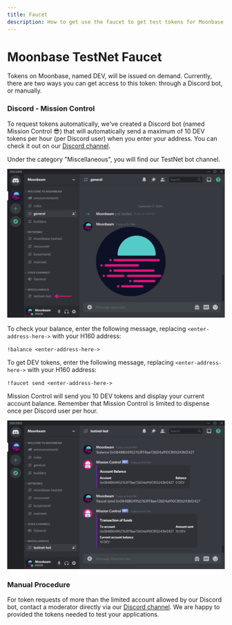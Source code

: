 ```yaml
---
title: Faucet
description: How to get use the faucet to get test tokens for Moonbase
---
```


# Moonbase TestNet Faucet

Tokens on Moonbase, named DEV, will be issued on demand. Currently, there are two ways you can get access to this token: through a Discord bot, or manually.

### Discord - Mission Control

To request tokens automatically, we've created a Discord bot (named Mission Control :sunglasses:) that will automatically send a maximum of 10 DEV tokens per hour (per Discord user) when you enter your address. You can check it out on our [Discord channel](https://discord.gg/3rgpMmX).
 
Under the category "Miscellaneous", you will find our TestNet bot channel. 

![Discord1](/images/testnet/testnet-discord1.png)

To check your balance, enter the following message, replacing `<enter-address-here->` with your H160 address:

```
!balance <enter-address-here->
```

To get DEV tokens, enter the following message, replacing `<enter-address-here->` with your H160 address:
 
```
!faucet send <enter-address-here->
```

Mission Control will send you 10 DEV tokens and display your current account balance. Remember that Mission Control is limited to dispense once per Discord user per hour.

![Discord2](/images/testnet/testnet-discord2.png)


### Manual Procedure

For token requests of more than the limited account allowed by our Discord bot, contact a moderator directly via our [Discord channel](https://discord.gg/3rgpMmX). We are happy to provided the tokens needed to test your applications.




